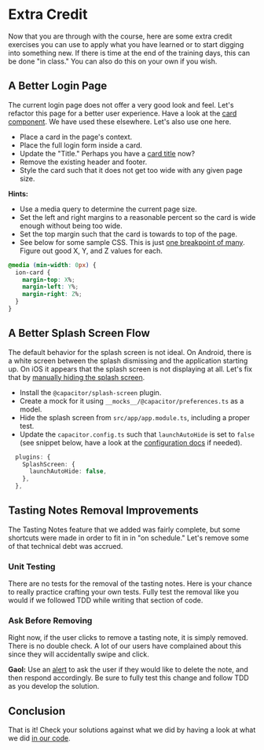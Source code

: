 # Extra Credit

Now that you are through with the course, here are some extra credit exercises you can use to apply what you have learned or to start digging into something new. If there is time at the end of the training days, this can be done "in class." You can also do this on your own if you wish.

## A Better Login Page

The current login page does not offer a very good look and feel. Let's refactor this page for a better user experience. Have a look at the <a href="https://ionicframework.com/docs/api/card" target="_blank">card component</a>. We have used these elsewhere. Let's also use one here.

- Place a card in the page's context.
- Place the full login form inside a card.
- Update the "Title." Perhaps you have a <a href="https://ionicframework.com/docs/api/card-title" target="_blank">card title</a> now?
- Remove the existing header and footer.
- Style the card such that it does not get too wide with any given page size.

**Hints:**

- Use a media query to determine the current page size.
- Set the left and right margins to a reasonable percent so the card is wide enough without being too wide.
- Set the top margin such that the card is towards to top of the page.
- See below for some sample CSS. This is just <a href="https://ionicframework.com/docs/api/grid#default-breakpoints" target="_blank">one breakpoint of many</a>. Figure out good X, Y, and Z values for each.

```css
@media (min-width: 0px) {
  ion-card {
    margin-top: X%;
    margin-left: Y%;
    margin-right: Z%;
  }
}
```

## A Better Splash Screen Flow

The default behavior for the splash screen is not ideal. On Android, there is a white screen between the splash dismissing and the application starting up. On iOS it appears that the splash screen is not displaying at all. Let's fix that by <a href="https://capacitorjs.com/docs/apis/splash-screen#hiding-the-splash-screen" target="_blank">manually hiding the splash screen</a>.

- Install the `@capacitor/splash-screen` plugin.
- Create a mock for it using `__mocks__/@capacitor/preferences.ts` as a model.
- Hide the splash screen from `src/app/app.module.ts`, including a proper test.
- Update the `capacitor.config.ts` such that `launchAutoHide` is set to `false` (see snippet below, have a look at the <a href="https://capacitorjs.com/docs/config" target="_blank">configuration docs</a> if needed).

```typescript
  plugins: {
    SplashScreen: {
      launchAutoHide: false,
    },
  },
```

## Tasting Notes Removal Improvements

The Tasting Notes feature that we added was fairly complete, but some shortcuts were made in order to fit in in "on schedule." Let's remove some of that technical debt was accrued.

### Unit Testing

There are no tests for the removal of the tasting notes. Here is your chance to really practice crafting your own tests. Fully test the removal like you would if we followed TDD while writing that section of code.

### Ask Before Removing

Right now, if the user clicks to remove a tasting note, it is simply removed. There is no double check. A lot of our users have complained about this since they will accidentally swipe and click.

**Gaol:** Use an <a href="https://ionicframework.com/docs/api/alert" target="_blank">alert</a> to ask the user if they would like to delete the note, and then respond accordingly. Be sure to fully test this change and follow TDD as you develop the solution.

## Conclusion

That is it! Check your solutions against what we did by having a look at what we did <a href="https://github.com/ionic-enterprise/tea-taster-angular" target="_blank">in our code</a>.
